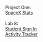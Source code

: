 Project One:<br/>
<a href="SpaceXStats.html">SpaceX Stats</a>
<br/><br/>
Lab 8:<br/>
<a href="student_sign_in.html">Student Sign In</a><br/>
<a href="activity.html">Activity Tracker</a>
